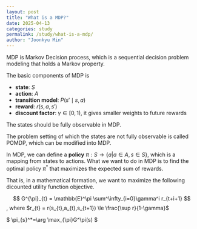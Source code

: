 ```yaml
---
layout: post
title: "What is a MDP?"
date: 2025-04-13
categories: study
permalink: /study/what-is-a-mdp/
author: "Joonkyu Min"
---
```


MDP is Markov Decision process, which is a sequential decision problem modeling that holds a Markov property.

The basic components of MDP is 
- **state**: $S$
- **action**: $A$
- **transition model**: $P(s'\mid s,a)$
- **reward**: $r(s, a, s')$
- **discount factor**: $\gamma \in[0,1)$, it gives smaller weights to future rewards

The states should be fully observable in MDP.

The problem setting of which the states are not fully observable is called POMDP, which can be modified into MDP.

In MDP, we can define a **policy** $\pi:S\rightarrow \{a|a\in A, s\in S\}$, which is a mapping from states to actions.
What we want to do in MDP is to find the optimal policy $\pi^*$ that maximizes the expected sum of rewards.

That is, in a mathematical formation, we want to maximize the following dicounted utility function objective.

$$
G^{\pi}_{t} = \mathbb{E}^\pi \sum^\infty_{i=0}\gamma^i r_{t+i+1}
$$, 
where $r_{t} = r(s_{t},a_{t},s_{t+1}) \le \frac{\sup r}{1-\gamma}$

$
\pi_{s}^*=\arg \max_{\pi}G^\pi(s)
$


